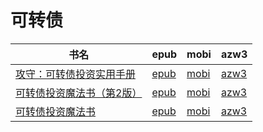 # 可转债

| 书名 | epub | mobi | azw3 |
| --- | --- | --- | --- |
| [攻守：可转债投资实用手册](http://ct.dalanmei.com/f/31084289-570287378-020e34) | [epub](http://ct.dalanmei.com/f/31084289-570287378-020e34) | [mobi](http://ct.dalanmei.com/f/31084289-570170346-8cab95) | [azw3](http://ct.dalanmei.com/f/31084289-570358637-759563) |
| [可转债投资魔法书（第2版）](http://ct.dalanmei.com/f/31084289-572122039-60f9d7) | [epub](http://ct.dalanmei.com/f/31084289-572122039-60f9d7) | [mobi](http://ct.dalanmei.com/f/31084289-571637908-a9c88d) | [azw3](http://ct.dalanmei.com/f/31084289-572183264-db0156) |
| [可转债投资魔法书](http://ct.dalanmei.com/f/31084289-571736600-04245e) | [epub](http://ct.dalanmei.com/f/31084289-571736600-04245e) | [mobi](http://ct.dalanmei.com/f/31084289-571582193-487be7) | [azw3](http://ct.dalanmei.com/f/31084289-571859220-ac8863) |
